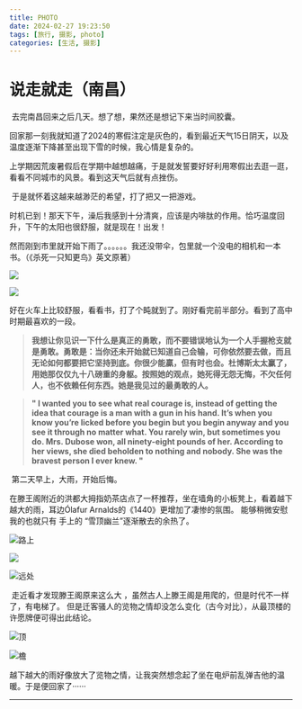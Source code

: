 ```yaml
---
title: PHOTO
date: 2024-02-27 19:23:50
tags: [旅行, 摄影, photo]
categories: [生活, 摄影]
---
```


# 说走就走（南昌）

​	去完南昌回来之后几天。想了想，果然还是想记下来当时间胶囊。

​	回家那一刻我就知道了2024的寒假注定是灰色的，看到最近天气15日阴天，以及温度逐渐下降甚至出现下雪的时候，我心情是复杂的。

​	上学期因荒废暑假后在学期中越想越痛，于是就发誓要好好利用寒假出去逛一逛，看看不同城市的风景。看到这天气后就有点挫伤。

​	于是就怀着这越来越渺茫的希望，打了把又一把游戏。

​	时机已到！那天下午，澡后我感到十分清爽，应该是内啡肽的作用。恰巧温度回升，下午的太阳也很舒服，就是现在！出发！

​	然而刚到市里就开始下雨了。。。。。。我还没带伞，包里就一个没电的相机和一本书。（《杀死一只知更鸟》英文原著）

![](../images/nanchang/Nikon2023_5_3_332023_6_1163.jpg)

![](../images/nanchang/Nikon2023_5_3_332023_6_1164.jpg)

​	好在火车上比较舒服，看看书，打了个盹就到了。刚好看完前半部分。看到了高中时期最喜欢的一段。

> **我想让你见识一下什么是真正的勇敢，而不要错误地认为一个人手握枪支就是勇敢。勇敢是：当你还未开始就已知道自己会输，可你依然要去做，而且无论如何都要把它坚持到底。你很少能贏，但有时也会。杜博斯太太赢了，用她那仅仅九十八磅重的身躯。按照她的观点，她死得无怨无悔，不欠任何人，也不依赖任何东西。她是我见过的最勇敢的人。**

> **" I wanted you to see what real courage is, instead of getting the idea that courage is a man with a gun in his hand. It’s when you know you’re licked before you begin but you begin anyway and you see it through no matter what. You rarely win, but sometimes you do. Mrs. Dubose won, all ninety-eight pounds of her. According to her views, she died beholden to nothing and nobody. She was the bravest person I ever knew. "**

​	第二天早上，大雨，开始后悔。

​	在滕王阁附近的洪都大拇指奶茶店点了一杯推荐，坐在墙角的小板凳上，看着越下越大的雨，耳边Ólafur Arnalds的《1440》更增加了凄惨的氛围。 能够稍微安慰我的也就只有 手上的 “雪顶幽兰”逐渐散去的余热了。

![路上](../images/nanchang/Nikon2023_5_3_332023_6_1165.jpg)

![](../images/nanchang/Nikon2023_5_3_332023_6_1166.jpg)

![远处](../images/nanchang/Nikon2023_5_3_332023_6_1170.jpg)

​	走近看才发现滕王阁原来这么大 ，虽然古人上滕王阁是用爬的，但是时代不一样了，有电梯了。 但是迁客骚人的览物之情却没怎么变化（古今对比），从最顶楼的许愿牌便可得出此结论。

![顶](../images/nanchang/Nikon2023_5_3_332023_6_1172.jpg)

![檐](../images/nanchang/Nikon2023_5_3_332023_6_1168.jpg)

​	越下越大的雨好像放大了览物之情，让我突然想念起了坐在电炉前乱弹吉他的温暖。于是便回家了······

***

